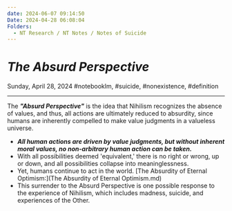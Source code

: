 ```yaml
---
date: 2024-06-07 09:14:50
Date: 2024-04-28 06:08:04
Folders:
  - NT Research / NT Notes / Notes of Suicide
---
```


# _The Absurd Perspective_

Sunday, April 28, 2024 #notebooklm, #suicide, #nonexistence, #definition

  

* * *

  

The **_"Absurd Perspective"_** is the idea that Nihilism recognizes the absence of values, and thus, all actions are ultimately reduced to absurdity, since humans are inherently compelled to make value judgments in a valueless universe.

- **_All human actions are driven by value judgments, but without inherent moral values, no non-arbitrary human action can be taken._** 
- With all possibilities deemed 'equivalent,' there is no right or wrong, up or down, and all possibilities collapse into meaninglessness. 
- Yet, humans continue to act in the world. [The Absurdity of Eternal Optimism:](The Absurdity of Eternal Optimism.md)
- This surrender to the Absurd Perspective is one possible response to the experience of Nihilism, which includes madness, suicide, and experiences of the Other.